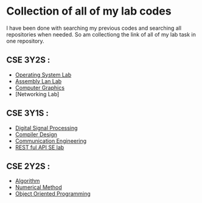 # Collection of all of my lab codes
I have been done with searching my previous codes and searching all repositories when needed. So am collectiong the link of all of my lab task in one repository.

## CSE 3Y2S :
  * [Operating System Lab](https://github.com/Nadim-Mahmud/Operating-System-Lab)
  * [Assembly Lan Lab](https://github.com/Nadim-Mahmud/Assembly_Lab)
  * [Computer Graphics](https://github.com/Nadim-Mahmud/Computer-Graphics)
  * [Networking Lab]
## CSE 3Y1S :
 * [Digital Signal Processing](https://github.com/Nadim-Mahmud/DSP-Lab)
 * [Compiler Design](https://github.com/Nadim-Mahmud/Compiler-Design-Lab)
 * [Communication Engineering](https://github.com/Nadim-Mahmud/Communication-Engineering-Lab)
 * [REST ful API SE lab](https://github.com/Nadim-Mahmud/Department_info-Spring-Boot-RESTful-API)
## CSE 2Y2S :
 * [Algorithm](https://github.com/Nadim-Mahmud/Algorithm-Class)
 * [Numerical Method](https://github.com/Nadim-Mahmud/NumericalMethodLab)
 * [Object Oriented Programming](https://github.com/Nadim-Mahmud/SDL-OOP-Lab)
